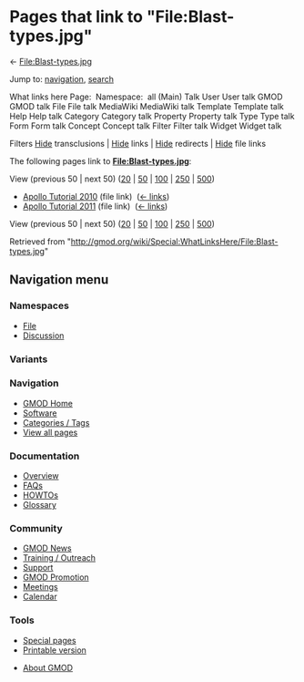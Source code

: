 <div id="mw-page-base" class="noprint">

</div>

<div id="mw-head-base" class="noprint">

</div>

<div id="content" class="mw-body" role="main">

<span id="top"></span>

<div id="mw-js-message" style="display:none;">

</div>



# <span dir="auto">Pages that link to "File:Blast-types.jpg"</span>

<div id="bodyContent">

<div id="contentSub">

←
[File:Blast-types.jpg](/wiki/File:Blast-types.jpg "File:Blast-types.jpg")

</div>

<div id="jump-to-nav" class="mw-jump">

Jump to: [navigation](#mw-navigation), [search](#p-search)

</div>

<div id="mw-content-text">

What links here Page:  Namespace:  all (Main) Talk User User talk GMOD
GMOD talk File File talk MediaWiki MediaWiki talk Template Template talk
Help Help talk Category Category talk Property Property talk Type Type
talk Form Form talk Concept Concept talk Filter Filter talk Widget
Widget talk

Filters
[Hide](/mediawiki/index.php?title=Special:WhatLinksHere/File:Blast-types.jpg&hidetrans=1 "Special:WhatLinksHere/File:Blast-types.jpg")
transclusions \|
[Hide](/mediawiki/index.php?title=Special:WhatLinksHere/File:Blast-types.jpg&hidelinks=1 "Special:WhatLinksHere/File:Blast-types.jpg")
links \|
[Hide](/mediawiki/index.php?title=Special:WhatLinksHere/File:Blast-types.jpg&hideredirs=1 "Special:WhatLinksHere/File:Blast-types.jpg")
redirects \|
[Hide](/mediawiki/index.php?title=Special:WhatLinksHere/File:Blast-types.jpg&hideimages=1 "Special:WhatLinksHere/File:Blast-types.jpg")
file links

The following pages link to
**[File:Blast-types.jpg](/wiki/File:Blast-types.jpg "File:Blast-types.jpg")**:

View (previous 50 \| next 50)
([20](/mediawiki/index.php?title=Special:WhatLinksHere/File:Blast-types.jpg&limit=20 "Special:WhatLinksHere/File:Blast-types.jpg")
\|
[50](/mediawiki/index.php?title=Special:WhatLinksHere/File:Blast-types.jpg&limit=50 "Special:WhatLinksHere/File:Blast-types.jpg")
\|
[100](/mediawiki/index.php?title=Special:WhatLinksHere/File:Blast-types.jpg&limit=100 "Special:WhatLinksHere/File:Blast-types.jpg")
\|
[250](/mediawiki/index.php?title=Special:WhatLinksHere/File:Blast-types.jpg&limit=250 "Special:WhatLinksHere/File:Blast-types.jpg")
\|
[500](/mediawiki/index.php?title=Special:WhatLinksHere/File:Blast-types.jpg&limit=500 "Special:WhatLinksHere/File:Blast-types.jpg"))

- [Apollo Tutorial
  2010](/wiki/Apollo_Tutorial_2010 "Apollo Tutorial 2010") (file link) ‎
  <span class="mw-whatlinkshere-tools">([←
  links](/mediawiki/index.php?title=Special:WhatLinksHere&target=Apollo+Tutorial+2010 "Special:WhatLinksHere"))</span>
- [Apollo Tutorial
  2011](/wiki/Apollo_Tutorial_2011 "Apollo Tutorial 2011") (file link) ‎
  <span class="mw-whatlinkshere-tools">([←
  links](/mediawiki/index.php?title=Special:WhatLinksHere&target=Apollo+Tutorial+2011 "Special:WhatLinksHere"))</span>

View (previous 50 \| next 50)
([20](/mediawiki/index.php?title=Special:WhatLinksHere/File:Blast-types.jpg&limit=20 "Special:WhatLinksHere/File:Blast-types.jpg")
\|
[50](/mediawiki/index.php?title=Special:WhatLinksHere/File:Blast-types.jpg&limit=50 "Special:WhatLinksHere/File:Blast-types.jpg")
\|
[100](/mediawiki/index.php?title=Special:WhatLinksHere/File:Blast-types.jpg&limit=100 "Special:WhatLinksHere/File:Blast-types.jpg")
\|
[250](/mediawiki/index.php?title=Special:WhatLinksHere/File:Blast-types.jpg&limit=250 "Special:WhatLinksHere/File:Blast-types.jpg")
\|
[500](/mediawiki/index.php?title=Special:WhatLinksHere/File:Blast-types.jpg&limit=500 "Special:WhatLinksHere/File:Blast-types.jpg"))

</div>

<div class="printfooter">

Retrieved from
"<http://gmod.org/wiki/Special:WhatLinksHere/File:Blast-types.jpg>"

</div>

<div id="catlinks" class="catlinks catlinks-allhidden">

</div>

<div class="visualClear">

</div>

</div>

</div>

<div id="mw-navigation">

## Navigation menu

<div id="mw-head">



<div id="left-navigation">

<div id="p-namespaces" class="vectorTabs" role="navigation"
aria-labelledby="p-namespaces-label">

### Namespaces

- <span id="ca-nstab-image"><a href="/wiki/File:Blast-types.jpg" accesskey="c"
  title="View the file page [c]">File</a></span>
- <span id="ca-talk"><a
  href="/mediawiki/index.php?title=File_talk:Blast-types.jpg&amp;action=edit&amp;redlink=1"
  accesskey="t"
  title="Discussion about the content page [t]">Discussion</a></span>

</div>

<div id="p-variants" class="vectorMenu emptyPortlet" role="navigation"
aria-labelledby="p-variants-label">

### 

### Variants[](#)

<div class="menu">

</div>

</div>

</div>





</div>

</div>

</div>

<div id="mw-panel">

<div id="p-logo" role="banner">

<a href="/wiki/Main_Page"
style="background-image: url(http://gmod.org/images/GMOD-cogs.png);"
title="Visit the main page"></a>

</div>

<div id="p-Navigation" class="portal" role="navigation"
aria-labelledby="p-Navigation-label">

### Navigation

<div class="body">

- <span id="n-GMOD-Home">[GMOD Home](/wiki/Main_Page)</span>
- <span id="n-Software">[Software](/wiki/GMOD_Components)</span>
- <span id="n-Categories-.2F-Tags">[Categories /
  Tags](/wiki/Categories)</span>
- <span id="n-View-all-pages">[View all
  pages](/wiki/Special:AllPages)</span>

</div>

</div>

<div id="p-Documentation" class="portal" role="navigation"
aria-labelledby="p-Documentation-label">

### Documentation

<div class="body">

- <span id="n-Overview">[Overview](/wiki/Overview)</span>
- <span id="n-FAQs">[FAQs](/wiki/Category:FAQ)</span>
- <span id="n-HOWTOs">[HOWTOs](/wiki/Category:HOWTO)</span>
- <span id="n-Glossary">[Glossary](/wiki/Glossary)</span>

</div>

</div>

<div id="p-Community" class="portal" role="navigation"
aria-labelledby="p-Community-label">

### Community

<div class="body">

- <span id="n-GMOD-News">[GMOD News](/wiki/GMOD_News)</span>
- <span id="n-Training-.2F-Outreach">[Training /
  Outreach](/wiki/Training_and_Outreach)</span>
- <span id="n-Support">[Support](/wiki/Support)</span>
- <span id="n-GMOD-Promotion">[GMOD
  Promotion](/wiki/GMOD_Promotion)</span>
- <span id="n-Meetings">[Meetings](/wiki/Meetings)</span>
- <span id="n-Calendar">[Calendar](/wiki/Calendar)</span>

</div>

</div>

<div id="p-tb" class="portal" role="navigation"
aria-labelledby="p-tb-label">

### Tools

<div class="body">

- <span id="t-specialpages"><a href="/wiki/Special:SpecialPages" accesskey="q"
  title="A list of all special pages [q]">Special pages</a></span>
- <span id="t-print"><a
  href="/mediawiki/index.php?title=Special:WhatLinksHere/File:Blast-types.jpg&amp;printable=yes"
  rel="alternate" accesskey="p"
  title="Printable version of this page [p]">Printable version</a></span>

</div>

</div>

</div>

</div>

<div id="footer" role="contentinfo">

- <span id="footer-places-about">[About
  GMOD](/wiki/GMOD:About "GMOD:About")</span>

<!-- -->






</div>
